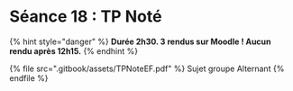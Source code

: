 # Séance 18 : TP Noté



{% hint style="danger" %}
**Durée 2h30. 3 rendus sur Moodle ! Aucun rendu après 12h15.**
{% endhint %}



{% file src=".gitbook/assets/TPNoteEF.pdf" %}
Sujet groupe Alternant
{% endfile %}
